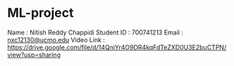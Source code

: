 # ML-project
Name : Nitish Reddy Chappidi
Student ID : 700741213
Email : nxc12130@ucmo.edu
Video Link : https://drive.google.com/file/d/14QniYr4O9DR4kqFdTeZXD0U3E2buCTPN/view?usp=sharing
